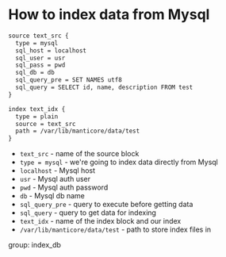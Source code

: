 # How to index data from Mysql

```txt
source text_src {
  type = mysql
  sql_host = localhost
  sql_user = usr
  sql_pass = pwd
  sql_db = db
  sql_query_pre = SET NAMES utf8
  sql_query = SELECT id, name, description FROM test
}

index text_idx {
  type = plain
  source = text_src
  path = /var/lib/manticore/data/test
}
```

- `text_src` - name of the source block
- `type = mysql` - we're going to index data directly from Mysql
- `localhost` - Mysql host
- `usr` - Mysql auth user
- `pwd` - Mysql auth password
- `db` - Mysql db name
- `sql_query_pre` - query to execute before getting data
- `sql_query` - query to get data for indexing
- `text_idx` - name of the index block and our index
- `/var/lib/manticore/data/test` - path to store index files in

group: index_db


